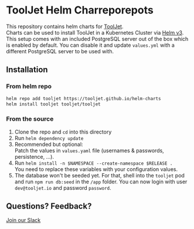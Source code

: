 # ToolJet Helm Charreporepots
This repository contains helm charts for [ToolJet](https://github.com/ToolJet/ToolJet).\
Charts can be used to install ToolJet in a Kubernetes Cluster via [Helm v3](https://helm.sh).\
This setup comes with an included PostgreSQL server out of the box which is enabled by default. You can disable it and update `values.yml` with a different PostgreSQL server to be used with.

## Installation

### From helm repo
```bash
helm repo add tooljet https://tooljet.github.io/helm-charts
helm install tooljet tooljet/tooljet
```

### From the source
1) Clone the repo and `cd` into this directory
2) Run `helm dependency update`
3) Recommended but optional:\
Patch the values in `values.yaml` file (usernames & passwords, persistence, ...).
4) Run `helm install -n $NAMESPACE --create-namespace $RELEASE .`\
You need to replace these variables with your configuration values.
5) The database won't be seeded yet. For that, shell into the `tooljet` pod and run `npm run db:seed` in the `/app` folder. You can now login with user `dev@tooljet.io` and password `password`.


## Questions? Feedback?
[Join our Slack](https://join.slack.com/t/tooljet/shared_invite/zt-r2neyfcw-KD1COL6t2kgVTlTtAV5rtg)
